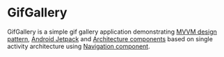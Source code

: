 # GifGallery

GifGallery is a simple gif gallery application demonstrating [MVVM design pattern](https://developer.android.com/jetpack/docs/guide), [Android Jetpack](https://developer.android.com/jetpack) and [Architecture components](https://developer.android.com/topic/libraries/architecture) based on single activity architecture using [Navigation component](https://developer.android.com/guide/navigation/navigation-getting-started).

